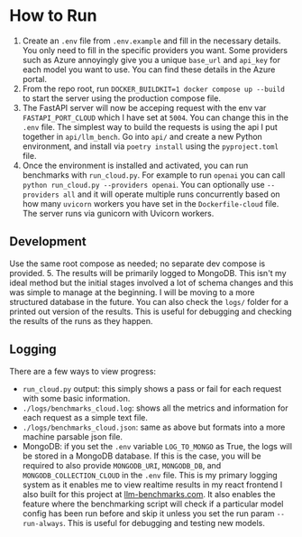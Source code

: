 # How to Run
1. Create an `.env` file from `.env.example` and fill in the necessary details. You only need to fill in the specific providers you want. Some providers such as Azure annoyingly give you a unique `base_url` and `api_key` for each model you want to use. You can find these details in the Azure portal.
2. From the repo root, run `DOCKER_BUILDKIT=1 docker compose up --build` to start the server using the production compose file.
3. The FastAPI server will now be acceping request with the env var `FASTAPI_PORT_CLOUD` which I have set at `5004`. You can change this in the `.env` file. The simplest way to build the requests is using the api I put together in `api/llm_bench`. Go into `api/` and create a new Python environment, and install via `poetry install` using the `pyproject.toml` file.
4. Once the environment is installed and activated, you can run benchmarks with `run_cloud.py`. For example to run `openai` you can call `python run_cloud.py --providers openai`. You can optionally use `--providers all` and it will operate multiple runs concurrently based on how many `uvicorn` workers you have set in the `Dockerfile-cloud` file. The server runs via gunicorn with Uvicorn workers.

## Development
Use the same root compose as needed; no separate dev compose is provided.
5. The results will be primarily logged to MongoDB. This isn't my ideal method but the initial stages involved a lot of schema changes and this was simple to manage at the beginning. I will be moving to a more structured database in the future. You can also check the `logs/` folder for a printed out version of the results. This is useful for debugging and checking the results of the runs as they happen.


## Logging
There are a few ways to view progress:
- `run_cloud.py` output: this simply shows a pass or fail for each request with some basic information.
- `./logs/benchmarks_cloud.log`: shows all the metrics and information for each request as a simple text file.
- `./logs/benchmarks_cloud.json`: same as above but formats into a more machine parsable json file.
- MongoDB: if you set the `.env` variable `LOG_TO_MONGO` as True, the logs will be stored in a MongoDB database. If this is the case, you will be required to also provide `MONGODB_URI`, `MONGODB_DB`, and `MONGODB_COLLECTION_CLOUD` in the `.env` file. This is my primary logging system as it enables me to view realtime results in my react frontend I also built for this project at [llm-benchmarks.com](https://llm-benchmarks.com). It also enables the feature where the benchmarking script will check if a particular model config has been run before and skip it unless you set the run param `--run-always`. This is useful for debugging and testing new models.
